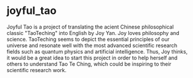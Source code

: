 # joyful_tao

Joyful Tao is a project of translating the acient Chinese philosophical classic "TaoTeching" into English by Joy Yan. Joy loves philosophy and science. TaoTeching seems to depict the essential principles of our universe and resonate well with the most advanced scientific research fields such as quantum physics and artificial intelligence. Thus, Joy thinks, it would be a great idea to start this project in order to help herself and others to understand Tao Te Ching, which could be inspiring to their scientific research work.
